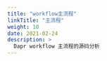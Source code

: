 ```yaml
---
title: "workflow主流程"
linkTitle: "主流程"
weight: 10
date: 2021-02-24
description: >
  Dapr workflow 主流程的源码分析
---
```




